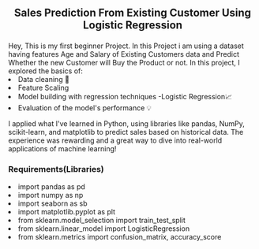 <h2><p align='center'> Sales Prediction From Existing Customer Using Logistic Regression </h2>
Hey, This is my first beginner Project. In this Project i am using a dataset having features Age and Salary of Existing Customers data and Predict Whether the new Customer will Buy the Product or not.
In this project, I explored the basics of:<br>
<li> Data cleaning 🧹<br>
<li> Feature Scaling <br>
<li> Model building with regression techniques -Logistic Regression📈
<li> Evaluation of the model's performance 💡

I applied what I've learned in Python, using libraries like pandas, NumPy, scikit-learn, and matplotlib to predict sales based on historical data. The experience was rewarding and a great way to dive into real-world applications of machine learning!
<h3>Requirements(Libraries)</h3>
<li>import pandas as pd<br>
<li>import numpy as np<br>
<li>import seaborn as sb<br>
<li>import matplotlib.pyplot as plt<br>
<li>from sklearn.model_selection import train_test_split<br>
<li>from sklearn.linear_model import LogisticRegression<br>
<li>from sklearn.metrics import confusion_matrix, accuracy_score
